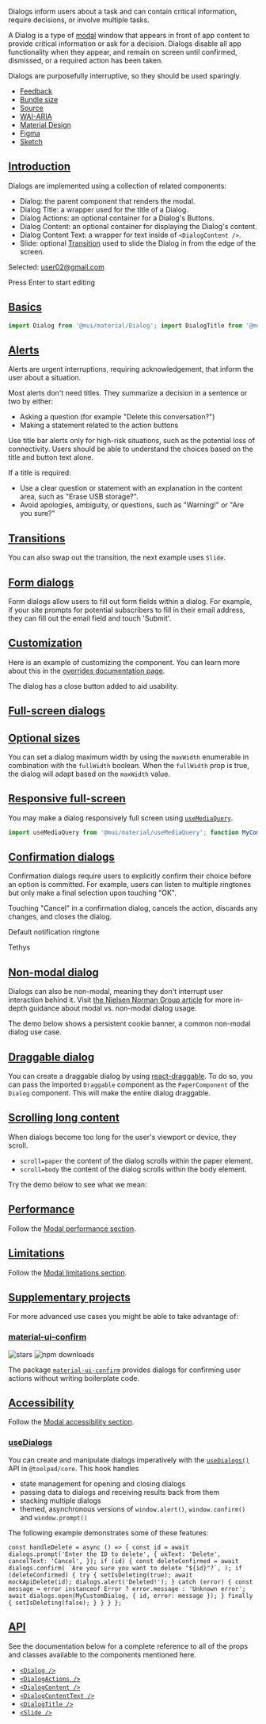 Dialogs inform users about a task and can contain critical information, require decisions, or involve multiple tasks.

A Dialog is a type of [modal](https://v6.mui.com/material-ui/react-modal/) window that appears in front of app content to provide critical information or ask for a decision. Dialogs disable all app functionality when they appear, and remain on screen until confirmed, dismissed, or a required action has been taken.

Dialogs are purposefully interruptive, so they should be used sparingly.

-   [Feedback](https://github.com/mui/material-ui/labels/component%3A%20dialog)
-   [Bundle size](https://bundlephobia.com/package/@mui/material@latest "Scroll down to 'Exports Analysis' for a more detailed report.")
-   [Source](https://github.com/mui/material-ui/tree/v6.4.11/packages/mui-material/src/Dialog)
-   [WAI-ARIA](https://www.w3.org/WAI/ARIA/apg/patterns/dialog-modal/)
-   [Material Design](https://m2.material.io/components/dialogs)
-   [Figma](https://mui.com/store/items/figma-react/?utm_source=docs&utm_medium=referral&utm_campaign=component-link-header)
-   [Sketch](https://mui.com/store/items/sketch-react/?utm_source=docs&utm_medium=referral&utm_campaign=component-link-header)

## [Introduction](https://v6.mui.com/material-ui/all-components/#introduction)

Dialogs are implemented using a collection of related components:

-   Dialog: the parent component that renders the modal.
-   Dialog Title: a wrapper used for the title of a Dialog.
-   Dialog Actions: an optional container for a Dialog's Buttons.
-   Dialog Content: an optional container for displaying the Dialog's content.
-   Dialog Content Text: a wrapper for text inside of `<DialogContent />`.
-   Slide: optional [Transition](https://v6.mui.com/material-ui/transitions/#slide) used to slide the Dialog in from the edge of the screen.

Selected: user02@gmail.com

  

Press Enter to start editing

## [Basics](https://v6.mui.com/material-ui/all-components/#basics)

```jsx
import Dialog from '@mui/material/Dialog'; import DialogTitle from '@mui/material/DialogTitle';
```

## [Alerts](https://v6.mui.com/material-ui/all-components/#alerts)

Alerts are urgent interruptions, requiring acknowledgement, that inform the user about a situation.

Most alerts don't need titles. They summarize a decision in a sentence or two by either:

-   Asking a question (for example "Delete this conversation?")
-   Making a statement related to the action buttons

Use title bar alerts only for high-risk situations, such as the potential loss of connectivity. Users should be able to understand the choices based on the title and button text alone.

If a title is required:

-   Use a clear question or statement with an explanation in the content area, such as "Erase USB storage?".
-   Avoid apologies, ambiguity, or questions, such as "Warning!" or "Are you sure?"

## [Transitions](https://v6.mui.com/material-ui/all-components/#transitions)

You can also swap out the transition, the next example uses `Slide`.

## [Form dialogs](https://v6.mui.com/material-ui/all-components/#form-dialogs)

Form dialogs allow users to fill out form fields within a dialog. For example, if your site prompts for potential subscribers to fill in their email address, they can fill out the email field and touch 'Submit'.

## [Customization](https://v6.mui.com/material-ui/all-components/#customization)

Here is an example of customizing the component. You can learn more about this in the [overrides documentation page](https://v6.mui.com/material-ui/customization/how-to-customize/).

The dialog has a close button added to aid usability.

## [Full-screen dialogs](https://v6.mui.com/material-ui/all-components/#full-screen-dialogs)

## [Optional sizes](https://v6.mui.com/material-ui/all-components/#optional-sizes)

You can set a dialog maximum width by using the `maxWidth` enumerable in combination with the `fullWidth` boolean. When the `fullWidth` prop is true, the dialog will adapt based on the `maxWidth` value.

## [Responsive full-screen](https://v6.mui.com/material-ui/all-components/#responsive-full-screen)

You may make a dialog responsively full screen using [`useMediaQuery`](https://v6.mui.com/material-ui/react-use-media-query/).

```jsx
import useMediaQuery from '@mui/material/useMediaQuery'; function MyComponent() { const theme = useTheme(); const fullScreen = useMediaQuery(theme.breakpoints.down('md')); return <Dialog fullScreen={fullScreen} />; }
```

## [Confirmation dialogs](https://v6.mui.com/material-ui/all-components/#confirmation-dialogs)

Confirmation dialogs require users to explicitly confirm their choice before an option is committed. For example, users can listen to multiple ringtones but only make a final selection upon touching "OK".

Touching "Cancel" in a confirmation dialog, cancels the action, discards any changes, and closes the dialog.

Default notification ringtone

Tethys

## [Non-modal dialog](https://v6.mui.com/material-ui/all-components/#non-modal-dialog)

Dialogs can also be non-modal, meaning they don't interrupt user interaction behind it. Visit [the Nielsen Norman Group article](https://www.nngroup.com/articles/modal-nonmodal-dialog/) for more in-depth guidance about modal vs. non-modal dialog usage.

The demo below shows a persistent cookie banner, a common non-modal dialog use case.

## [Draggable dialog](https://v6.mui.com/material-ui/all-components/#draggable-dialog)

You can create a draggable dialog by using [react-draggable](https://github.com/react-grid-layout/react-draggable). To do so, you can pass the imported `Draggable` component as the `PaperComponent` of the `Dialog` component. This will make the entire dialog draggable.

## [Scrolling long content](https://v6.mui.com/material-ui/all-components/#scrolling-long-content)

When dialogs become too long for the user's viewport or device, they scroll.

-   `scroll=paper` the content of the dialog scrolls within the paper element.
-   `scroll=body` the content of the dialog scrolls within the body element.

Try the demo below to see what we mean:

## [Performance](https://v6.mui.com/material-ui/all-components/#performance)

Follow the [Modal performance section](https://v6.mui.com/material-ui/react-modal/#performance).

## [Limitations](https://v6.mui.com/material-ui/all-components/#limitations)

Follow the [Modal limitations section](https://v6.mui.com/material-ui/react-modal/#limitations).

## [Supplementary projects](https://v6.mui.com/material-ui/all-components/#supplementary-projects)

For more advanced use cases you might be able to take advantage of:

### [material-ui-confirm](https://v6.mui.com/material-ui/all-components/#material-ui-confirm)

![stars](https://img.shields.io/github/stars/jonatanklosko/material-ui-confirm?style=social&label=Star) ![npm downloads](https://img.shields.io/npm/dm/material-ui-confirm.svg)

The package [`material-ui-confirm`](https://github.com/jonatanklosko/material-ui-confirm/) provides dialogs for confirming user actions without writing boilerplate code.

## [Accessibility](https://v6.mui.com/material-ui/all-components/#accessibility)

Follow the [Modal accessibility section](https://v6.mui.com/material-ui/react-modal/#accessibility).

### [useDialogs](https://v6.mui.com/material-ui/all-components/#usedialogs)

You can create and manipulate dialogs imperatively with the [`useDialogs()`](https://mui.com/toolpad/core/react-use-dialogs/) API in `@toolpad/core`. This hook handles

-   state management for opening and closing dialogs
-   passing data to dialogs and receiving results back from them
-   stacking multiple dialogs
-   themed, asynchronous versions of `window.alert()`, `window.confirm()` and `window.prompt()`

The following example demonstrates some of these features:

```tsx
const handleDelete = async () => { const id = await dialogs.prompt('Enter the ID to delete', { okText: 'Delete', cancelText: 'Cancel', }); if (id) { const deleteConfirmed = await dialogs.confirm( `Are you sure you want to delete "${id}"?`, ); if (deleteConfirmed) { try { setIsDeleting(true); await mockApiDelete(id); dialogs.alert('Deleted!'); } catch (error) { const message = error instanceof Error ? error.message : 'Unknown error'; await dialogs.open(MyCustomDialog, { id, error: message }); } finally { setIsDeleting(false); } } } };
```

## [API](https://v6.mui.com/material-ui/all-components/#api)

See the documentation below for a complete reference to all of the props and classes available to the components mentioned here.

-   [`<Dialog />`](https://v6.mui.com/material-ui/api/dialog/)
-   [`<DialogActions />`](https://v6.mui.com/material-ui/api/dialog-actions/)
-   [`<DialogContent />`](https://v6.mui.com/material-ui/api/dialog-content/)
-   [`<DialogContentText />`](https://v6.mui.com/material-ui/api/dialog-content-text/)
-   [`<DialogTitle />`](https://v6.mui.com/material-ui/api/dialog-title/)
-   [`<Slide />`](https://v6.mui.com/material-ui/api/slide/)